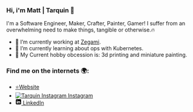 ### Hi, i'm Matt | Tarquin 👋

I'm a Software Engineer, Maker, Crafter, Painter, Gamer! I suffer from an overwhelming need to make things, tangible or otherwise.🔥

- 🔭 I’m currently working at [Zegami](https://www.zegami.com).
- 🌱 I’m currently learning about ops with Kubernetes.
- 📐 My Current hobby obcession is: 3d printing and miniature painting.

### Find me on the internets 🌍:

- [⭐Website][website]
- [<img alt="Tarquin Instagram" width="16px" src="https://raw.githubusercontent.com/simple-icons/simple-icons/develop/icons/instagram.svg"/> Instagram][instagram]
- [<img alt="Tarquin Instagram" width="16px" src="https://raw.githubusercontent.com/simple-icons/simple-icons/develop/icons/linkedin.svg"/> LinkedIn][linkedin]

<br/>

[instagram]: https://www.instagram.com/_tarqu1n/
[website]: https://tarqu1n.herokuapp.com/
[linkedin]: https://www.linkedin.com/in/matthew-langley-236596113/